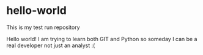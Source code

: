 # hello-world
This is my test run repository

Hello world! 
I am trying to learn both GIT and Python so someday I can be a real developer not just an analyst :(
